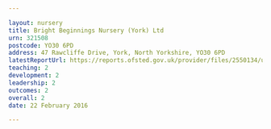 ```yaml
---

layout: nursery
title: Bright Beginnings Nursery (York) Ltd
urn: 321508
postcode: YO30 6PD
address: 47 Rawcliffe Drive, York, North Yorkshire, YO30 6PD
latestReportUrl: https://reports.ofsted.gov.uk/provider/files/2550134/urn/321508.pdf
teaching: 2
development: 2
leadership: 2
outcomes: 2
overall: 2
date: 22 February 2016

---
```

